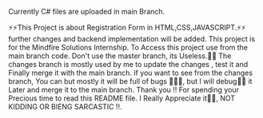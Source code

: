 Currently C# files are uploaded in main Branch.




⚡⚡This Project is about Registration Form in HTML,CSS,JAVASCRIPT.⚡⚡
further changes and backend implementation will be added. 
This project is for the Mindfire Solutions Internship.
To Access this project use from the main branch code.
Don't use the master branch, its Useless.🤣🤣
The changes branch is mostly used by me to update the changes , test it and Finally merge it with the main branch.
if you want to see from the changes branch, You can but mostly it will be full of bugs 🐛🐛🐛, but I will debug👊👊 it Later and merge it to the main branch.
Thank you !! For spending your Precious time to read this README file. I Really Appreciate it🙂🙂, NOT KIDDING OR BIENG SARCASTIC !!.

